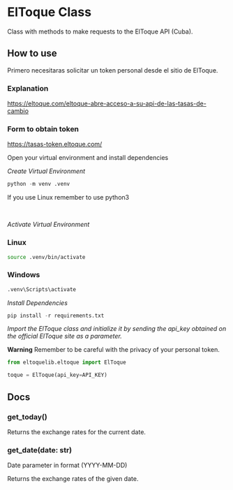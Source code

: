 # ElToque Class

Class with methods to make requests to the ElToque API (Cuba).

## How to use
Primero necesitaras solicitar un token personal desde el sitio de ElToque. 

### Explanation
https://eltoque.com/eltoque-abre-acceso-a-su-api-de-las-tasas-de-cambio

### Form to obtain token
https://tasas-token.eltoque.com/

Open your virtual environment and install dependencies

_Create Virtual Environment_
```python
python -m venv .venv   
```
If you use Linux remember to use python3

<br/>

_Activate Virtual Environment_
### Linux
```bash
source .venv/bin/activate
```

### Windows
```bash
.venv\Scripts\activate
```

_Install Dependencies_
```python
pip install -r requirements.txt
```

_Import the ElToque class and initialize it by sending the api_key obtained on the official ElToque site as a parameter._

**Warning** Remember to be careful with the privacy of your personal token.
```python
from eltoquelib.eltoque import ElToque

toque = ElToque(api_key=API_KEY)
```

## Docs

### get_today()
Returns the exchange rates for the current date.

### get_date(date: str)
Date parameter in format (YYYY-MM-DD)

Returns the exchange rates of the given date.



